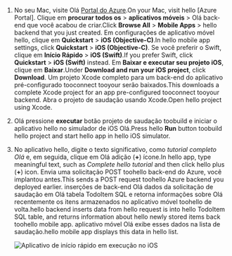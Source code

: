 
1. <span data-ttu-id="3a41e-101">No seu Mac, visite Olá [Portal do Azure].</span><span class="sxs-lookup"><span data-stu-id="3a41e-101">On your Mac, visit hello [Azure Portal].</span></span> <span data-ttu-id="3a41e-102">Clique em **procurar todos os** > **aplicativos móveis** > Olá back-end que você acabou de criar.</span><span class="sxs-lookup"><span data-stu-id="3a41e-102">Click **Browse All** > **Mobile Apps** > hello backend that you just created.</span></span> <span data-ttu-id="3a41e-103">Em configurações de aplicativo móvel hello, clique em **Quickstart** > **iOS (Objective-C)**.</span><span class="sxs-lookup"><span data-stu-id="3a41e-103">In hello mobile app settings, click **Quickstart** > **iOS (Objective-C)**.</span></span> <span data-ttu-id="3a41e-104">Se você preferir o Swift, clique em **Início Rápido** > **iOS (Swift)**.</span><span class="sxs-lookup"><span data-stu-id="3a41e-104">If you prefer Swift, click **Quickstart** > **iOS (Swift)** instead.</span></span> <span data-ttu-id="3a41e-105">Em **Baixar e executar seu projeto iOS**, clique em **Baixar**.</span><span class="sxs-lookup"><span data-stu-id="3a41e-105">Under **Download and run your iOS project**, click **Download**.</span></span> <span data-ttu-id="3a41e-106">Um projeto Xcode completo para um back-end do aplicativo pré-configurado tooconnect tooyour serão baixados.</span><span class="sxs-lookup"><span data-stu-id="3a41e-106">This downloads a complete Xcode project for an app pre-configured tooconnect tooyour backend.</span></span> <span data-ttu-id="3a41e-107">Abra o projeto de saudação usando Xcode.</span><span class="sxs-lookup"><span data-stu-id="3a41e-107">Open hello project using Xcode.</span></span>
2. <span data-ttu-id="3a41e-108">Olá pressione **executar** botão projeto de saudação toobuild e iniciar o aplicativo hello no simulador de iOS Olá.</span><span class="sxs-lookup"><span data-stu-id="3a41e-108">Press hello **Run** button toobuild hello project and start hello app in hello iOS simulator.</span></span>
3. <span data-ttu-id="3a41e-109">No aplicativo hello, digite o texto significativo, como *tutorial completo Olá* e, em seguida, clique em Olá adição (**+**) ícone.</span><span class="sxs-lookup"><span data-stu-id="3a41e-109">In hello app, type meaningful text, such as *Complete hello tutorial* and then click hello plus (**+**) icon.</span></span> <span data-ttu-id="3a41e-110">Envia uma solicitação POST toohello back-end do Azure, você implantou antes.</span><span class="sxs-lookup"><span data-stu-id="3a41e-110">This sends a POST request toohello Azure backend you deployed earlier.</span></span> <span data-ttu-id="3a41e-111">inserções de back-end Olá dados da solicitação de saudação em Olá tabela TodoItem SQL e retorna informações sobre Olá recentemente os itens armazenados no aplicativo móvel toohello de volta.</span><span class="sxs-lookup"><span data-stu-id="3a41e-111">hello backend inserts data from hello request is into hello TodoItem SQL table, and returns information about hello newly stored items back toohello mobile app.</span></span> <span data-ttu-id="3a41e-112">aplicativo móvel Olá exibe esses dados na lista de saudação.</span><span class="sxs-lookup"><span data-stu-id="3a41e-112">hello mobile app displays this data in hello list.</span></span> 

   ![Aplicativo de início rápido em execução no iOS](./media/app-service-mobile-ios-quickstart/mobile-quickstart-startup-ios.png)

[Portal do Azure]: https://portal.azure.com/
